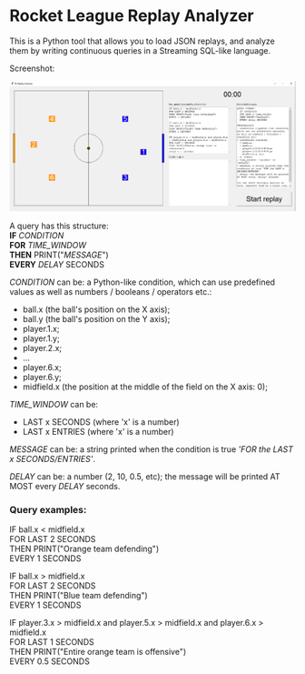 # Rocket League Replay Analyzer

This is a Python tool that allows you to load JSON replays, and analyze them by writing continuous queries in a Streaming SQL-like language.

Screenshot:

![Screenshot](https://github.com/Alxertion/RocketLeagueReplayAnalyzer/blob/master/screenshot.png?raw=true)

A query has this structure:<br>
**IF** _CONDITION_<br>
**FOR** _TIME_WINDOW_<br>
**THEN** PRINT("_MESSAGE_")<br>
**EVERY** _DELAY_ SECONDS<br>

_CONDITION_ can be: a Python-like condition, which can use predefined values as well as numbers / booleans / operators etc.:<br>
<ul>
    <li>ball.x (the ball's position on the X axis);
    <li>ball.y (the ball's position on the Y axis);
    <li>player.1.x;
    <li>player.1.y;
    <li>player.2.x;
    <li>...
    <li>player.6.x;
    <li>player.6.y;
    <li>midfield.x (the position at the middle of the field on the X axis: 0);
</ul>
<i>TIME_WINDOW</i> can be:
<ul>
    <li>LAST x SECONDS (where 'x' is a number)
    <li>LAST x ENTRIES (where 'x' is a number)
</ul>

_MESSAGE_ can be: a string printed when the condition is true _'FOR the LAST x SECONDS/ENTRIES'_.

_DELAY_ can be: a number (2, 10, 0.5, etc); the message will be printed AT MOST every _DELAY_ seconds.

### Query examples:

IF ball.x < midfield.x<br>
FOR LAST 2 SECONDS<br>
THEN PRINT("Orange team defending")<br>
EVERY 1 SECONDS

IF ball.x > midfield.x<br>
FOR LAST 2 SECONDS<br>
THEN PRINT("Blue team defending")<br>
EVERY 1 SECONDS

IF player.3.x > midfield.x and player.5.x > midfield.x and player.6.x > midfield.x<br>
FOR LAST 1 SECONDS<br>
THEN PRINT("Entire orange team is offensive")<br>
EVERY 0.5 SECONDS
